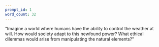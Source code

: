 ```yaml
---
prompt_id: 1
word_count: 32
---
```


"Imagine a world where humans have the ability to control the weather at will. How would society adapt to this newfound power? What ethical dilemmas would arise from manipulating the natural elements?"
